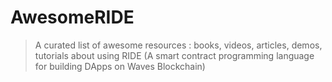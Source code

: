 # AwesomeRIDE
> A curated list of awesome resources : books, videos, articles, demos, tutorials about using RIDE (A smart contract programming language for building DApps on Waves Blockchain)
